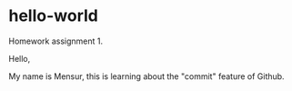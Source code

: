 # hello-world
Homework assignment 1.


Hello, 

My name is Mensur, this is learning about the "commit" feature of Github.
